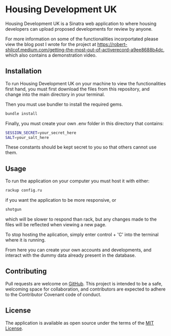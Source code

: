 # Housing Development UK

Housing Development UK is a Sinatra web application to where housing developers can upload proposed developments for review by anyone.

For more information on some of the functionalities incorportated please view the blog post I wrote for the project at https://robert-shilcof.medium.com/getting-the-most-out-of-activerecord-a9ee8688b4dc, which also contains a demonstration video.

## Installation

To run Housing Development UK on your machine to view the functionalities first hand, you must first download the files from this repository, and change into the main directory in your terminal.

Then you must use bundler to install the required gems.

```bash
bundle install
```

Finally, you must create your own .env folder in this directory that contains:

```bash
SESSION_SECRET=your_secret_here
SALT=your_salt_here
```

These constants should be kept secret to you so that others cannot use them.

## Usage

To run the application on your computer you must host it with either:

```bash
rackup config.ru
```

if you want the application to be more responsive, or 

```bash
shotgun
```

which will be slower to respond than rack, but any changes made to the files will be reflected when viewing a new page.

To stop hosting the aplication, simply enter control + 'C' into the terminal where it is running.

From here you can create your own accounts and developments, and interact with the dummy data already present in the database.

## Contributing
Pull requests are welcome on [GitHub](https://github.com/Shilcof/superhero_battles). This project is intended to be a safe, welcoming space for collaboration, and contributors are expected to adhere to the Contributor Covenant code of conduct.

## License
The application is available as open source under the terms of the [MIT License](https://opensource.org/licenses/MIT).
